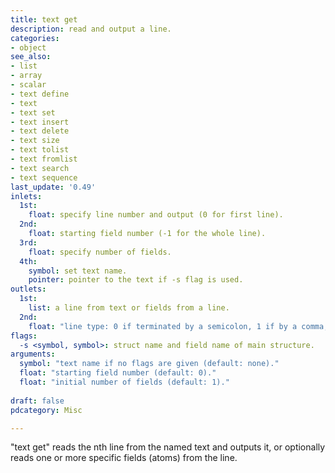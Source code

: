 ```yaml
---
title: text get
description: read and output a line.
categories:
- object
see_also:
- list
- array
- scalar
- text define
- text
- text set
- text insert
- text delete
- text size
- text tolist
- text fromlist
- text search
- text sequence
last_update: '0.49'
inlets:
  1st:
    float: specify line number and output (0 for first line).
  2nd:
    float: starting field number (-1 for the whole line).
  3rd:
    float: specify number of fields.
  4th:
    symbol: set text name.
    pointer: pointer to the text if -s flag is used.
outlets:
  1st:
    list: a line from text or fields from a line.
  2nd:
    float: "line type: 0 if terminated by a semicolon, 1 if by a comma, or 2 if the line number was out of range."
flags:
  -s <symbol, symbol>: struct name and field name of main structure.
arguments:
  symbol: "text name if no flags are given (default: none)."
  float: "starting field number (default: 0)."
  float: "initial number of fields (default: 1)."
  
draft: false
pdcategory: Misc

---
```


"text get" reads the nth line from the named text and outputs it, or optionally reads one or more specific fields (atoms) from the line.



